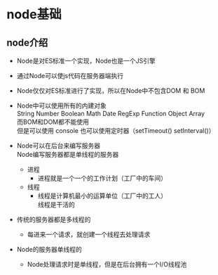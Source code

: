 # node基础

## node介绍
- Node是对ES标准一个实现，Node也是一个JS引擎  
- 通过Node可以使js代码在服务器端执行  
- Node仅仅对ES标准进行了实现，所以在Node中不包含DOM 和 BOM	   
- Node中可以使用所有的内建对象    
	String Number Boolean Math Date RegExp Function Object Array   
	而BOM和DOM都不能使用    
		但是可以使用 console 也可以使用定时器（setTimeout() setInterval()）
		
- Node可以在后台来编写服务器   
	Node编写服务器都是单线程的服务器    
	- 进程   
		- 进程就是一个一个的工作计划（工厂中的车间）   
	- 线程    
		- 线程是计算机最小的运算单位（工厂中的工人）   
			线程是干活的   
			
- 传统的服务器都是多线程的  
	- 每进来一个请求，就创建一个线程去处理请求  
	
- Node的服务器单线程的  
	- Node处理请求时是单线程，但是在后台拥有一个I/O线程池  

